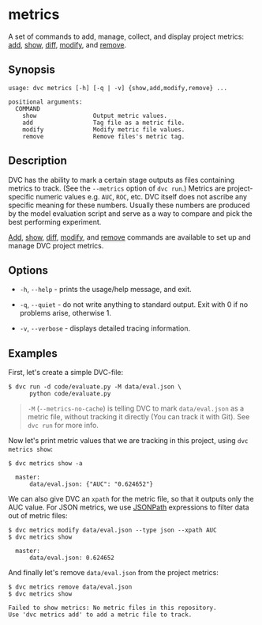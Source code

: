 # metrics

A set of commands to add, manage, collect, and display project metrics:
[add](/doc/command-reference/metrics/add),
[show](/doc/command-reference/metrics/show),
[diff](/doc/command-reference/metrics/diff),
[modify](/doc/command-reference/metrics/modify), and
[remove](/doc/command-reference/metrics/remove).

## Synopsis

```usage
usage: dvc metrics [-h] [-q | -v] {show,add,modify,remove} ...

positional arguments:
  COMMAND
    show                Output metric values.
    add                 Tag file as a metric file.
    modify              Modify metric file values.
    remove              Remove files's metric tag.
```

## Description

DVC has the ability to mark a certain stage <abbr>outputs</abbr> as files
containing metrics to track. (See the `--metrics` option of `dvc run`.) Metrics
are project-specific numeric values e.g. `AUC`, `ROC`, etc. DVC itself does not
ascribe any specific meaning for these numbers. Usually these numbers are
produced by the model evaluation script and serve as a way to compare and pick
the best performing experiment.

[Add](/doc/command-reference/metrics/add),
[show](/doc/command-reference/metrics/show),
[diff](/doc/command-reference/metrics/diff),
[modify](/doc/command-reference/metrics/modify), and
[remove](/doc/command-reference/metrics/remove) commands are available to set up
and manage <abbr>DVC project</abbr> metrics.

## Options

- `-h`, `--help` - prints the usage/help message, and exit.

- `-q`, `--quiet` - do not write anything to standard output. Exit with 0 if no
  problems arise, otherwise 1.

- `-v`, `--verbose` - displays detailed tracing information.

## Examples

First, let's create a simple DVC-file:

```dvc
$ dvc run -d code/evaluate.py -M data/eval.json \
      python code/evaluate.py
```

> `-M` (`--metrics-no-cache`) is telling DVC to mark `data/eval.json` as a
> metric file, without tracking it directly (You can track it with Git). See
> `dvc run` for more info.

Now let's print metric values that we are tracking in this <abbr>project</abbr>,
using `dvc metrics show`:

```dvc
$ dvc metrics show -a

  master:
      data/eval.json: {"AUC": "0.624652"}
```

We can also give DVC an `xpath` for the metric file, so that it outputs only the
AUC value. For JSON metrics, we use
[JSONPath](https://goessner.net/articles/JsonPath/index.html) expressions to
filter data out of metric files:

```dvc
$ dvc metrics modify data/eval.json --type json --xpath AUC
$ dvc metrics show

  master:
      data/eval.json: 0.624652
```

And finally let's remove `data/eval.json` from the project metrics:

```dvc
$ dvc metrics remove data/eval.json
$ dvc metrics show

Failed to show metrics: No metric files in this repository.
Use 'dvc metrics add' to add a metric file to track.
```
